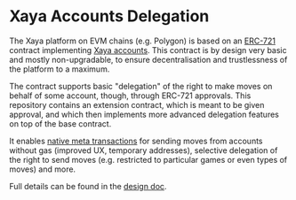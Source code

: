 # Xaya Accounts Delegation 

The Xaya platform on EVM chains (e.g. Polygon) is based on an
[ERC-721](https://erc721.org/) contract implementing
[Xaya accounts](https://github.com/xaya/polygon-contract).  This contract
is by design very basic and mostly non-upgradable, to ensure
decentralisation and trustlessness of the platform to a maximum.

The contract supports basic "delegation" of the right to make moves on
behalf of some account, though, through ERC-721 approvals.  This repository
contains an extension contract, which is meant to be given approval, and
which then implements more advanced delegation features on top of the
base contract.

It enables [native meta transactions](https://eips.ethereum.org/EIPS/eip-2771)
for sending moves from accounts without gas (improved UX, temporary
addresses), selective delegation of the right to send moves (e.g. restricted
to particular games or even types of moves) and more.

Full details can be found in the
[design doc](https://docs.google.com/document/d/1IDB8GOt1FJt6Tq2E2AkvQFRcvEBJvXRf1KINoK0-sSQ/edit?usp=sharing).
